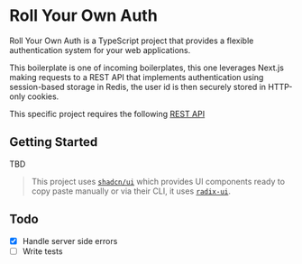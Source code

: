 # Roll Your Own Auth

Roll Your Own Auth is a TypeScript project that provides a flexible authentication system for your web applications.

This boilerplate is one of incoming boilerplates, this one leverages Next.js making requests to a REST API that implements authentication using session-based storage in Redis, the user id is then securely stored in HTTP-only cookies.

This specific project requires the following [REST API](https://github.com/smakosh/roll-your-own-auth/examples/rest-express-drizzle-sessions-sqlite)

## Getting Started

TBD

> This project uses [`shadcn/ui`](https://ui.shadcn.com/) which provides UI components ready to copy paste manually or via their CLI, it uses [`radix-ui`](https://www.radix-ui.com/).

## Todo

- [x] Handle server side errors
- [ ] Write tests